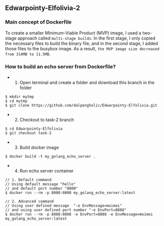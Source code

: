 ## Edwarpointy-Elfolivia-2
### Main concept of Dockerfile
To create a smaller Minimum-Viable Product (MVP) image, I used a two-stage approach called `multi-stage builds`. In the first stage, I only copied the necessary files to build the binary file, and in the second stage, I added those files to the busybox image. As a result, `the MVP image size decreased from 314MB to 11.5MB`.

### How to build an echo server from Dockerfile?
- 1. Open terminal and create a folder and download this branch in the folder 
```Shell
$ mkdir mytmp
$ cd mytmp
$ git clone https://github.com/dalpengholic/Edwarpointy-Elfolivia.git
```

- 2. Checkout to task-2 branch
```Shell
$ cd Edwarpointy-Elfolivia
$ git checkout task-2
```
- 3. Build docker image
```Shell
$ docker build -t my_golang_echo_server .
```

- 4. Run echo server container
```Shell
// 1. Default command 
// Using default message "hello"
// and default port number "8000"
$ docker run --rm -p 8000:8000 my_golang_echo_server:latest

// 2. Advanced command
// Using user defined message  "-e EnvMessage=moimoi"
// and using user defined port number "-e EnvPort=8888"
$ docker run --rm -p 8888:8888 -e EnvPort=8888 -e EnvMessage=moimoi my_golang_echo_server:latest
```
